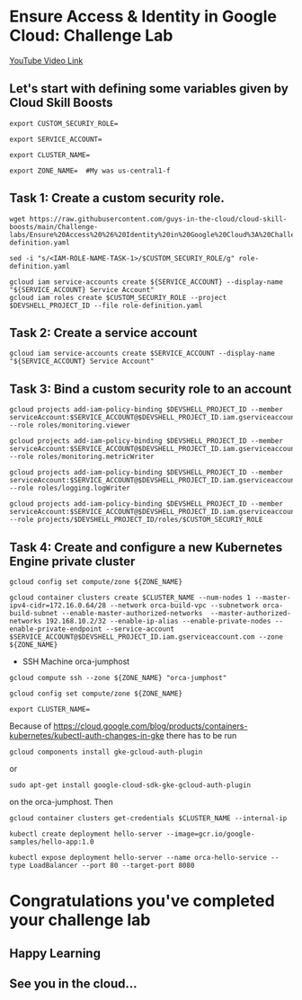 # Ensure Access & Identity in Google Cloud: Challenge Lab

[YouTube Video Link](https://youtu.be/m90leBx9heI)

## Let's start with defining some variables given by Cloud Skill Boosts

```
export CUSTOM_SECURIY_ROLE=
```
```
export SERVICE_ACCOUNT=
```
```
export CLUSTER_NAME=
```
```
export ZONE_NAME=  #My was us-central1-f
```

## Task 1: Create a custom security role.

```
wget https://raw.githubusercontent.com/guys-in-the-cloud/cloud-skill-boosts/main/Challenge-labs/Ensure%20Access%20%26%20Identity%20in%20Google%20Cloud%3A%20Challenge%20Lab/role-definition.yaml
```

```
sed -i "s/<IAM-ROLE-NAME-TASK-1>/$CUSTOM_SECURIY_ROLE/g" role-definition.yaml
```

```
gcloud iam service-accounts create ${SERVICE_ACCOUNT} --display-name "${SERVICE_ACCOUNT} Service Account"
gcloud iam roles create $CUSTOM_SECURIY_ROLE --project $DEVSHELL_PROJECT_ID --file role-definition.yaml

```

## Task 2: Create a service account

```
gcloud iam service-accounts create $SERVICE_ACCOUNT --display-name "${SERVICE_ACCOUNT} Service Account"
```

## Task 3: Bind a custom security role to an account

```
gcloud projects add-iam-policy-binding $DEVSHELL_PROJECT_ID --member serviceAccount:$SERVICE_ACCOUNT@$DEVSHELL_PROJECT_ID.iam.gserviceaccount.com --role roles/monitoring.viewer

gcloud projects add-iam-policy-binding $DEVSHELL_PROJECT_ID --member serviceAccount:$SERVICE_ACCOUNT@$DEVSHELL_PROJECT_ID.iam.gserviceaccount.com --role roles/monitoring.metricWriter

gcloud projects add-iam-policy-binding $DEVSHELL_PROJECT_ID --member serviceAccount:$SERVICE_ACCOUNT@$DEVSHELL_PROJECT_ID.iam.gserviceaccount.com --role roles/logging.logWriter

gcloud projects add-iam-policy-binding $DEVSHELL_PROJECT_ID --member serviceAccount:$SERVICE_ACCOUNT@$DEVSHELL_PROJECT_ID.iam.gserviceaccount.com --role projects/$DEVSHELL_PROJECT_ID/roles/$CUSTOM_SECURIY_ROLE

```
## Task 4: Create and configure a new Kubernetes Engine private cluster
```
gcloud config set compute/zone ${ZONE_NAME}
```

```
gcloud container clusters create $CLUSTER_NAME --num-nodes 1 --master-ipv4-cidr=172.16.0.64/28 --network orca-build-vpc --subnetwork orca-build-subnet --enable-master-authorized-networks  --master-authorized-networks 192.168.10.2/32 --enable-ip-alias --enable-private-nodes --enable-private-endpoint --service-account $SERVICE_ACCOUNT@$DEVSHELL_PROJECT_ID.iam.gserviceaccount.com --zone ${ZONE_NAME}

```
- SSH Machine orca-jumphost
```
gcloud compute ssh --zone ${ZONE_NAME} "orca-jumphost" 
```
```
gcloud config set compute/zone ${ZONE_NAME}
```
```
export CLUSTER_NAME=
```
Because of https://cloud.google.com/blog/products/containers-kubernetes/kubectl-auth-changes-in-gke there has to be run 
```
gcloud components install gke-gcloud-auth-plugin
```
or 
```
sudo apt-get install google-cloud-sdk-gke-gcloud-auth-plugin
```
on the orca-jumphost. 
Then

```
gcloud container clusters get-credentials $CLUSTER_NAME --internal-ip

kubectl create deployment hello-server --image=gcr.io/google-samples/hello-app:1.0

kubectl expose deployment hello-server --name orca-hello-service --type LoadBalancer --port 80 --target-port 8080
```



# Congratulations you've completed your challenge lab
## Happy Learning
## See you in the cloud...



